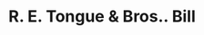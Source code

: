 ---
doi: 10.7916/D81R82N9
date_other: '1900'
date_other_textual: 1900-1909
form: printed ephemera
genre:
- Invoices
name:
- R. E. Tongue & Bros.
object_in_context_url: https://biggert.cul.columbia.edu/items/view/ave_biggert_01442
subject_hierarchical_geographic:
- Philadelphia, Pennsylvania, United States
subject_name:
- R. E. Tongue & Bros.
title: R. E. Tongue & Bros.. Bill
sort_title: R. E. Tongue & Bros.. Bill
call_number: ave_biggert_01442
coordinates:
- 40.00944444444445,-75.13333333333334
pid: ave_biggert_01442
identifiers: ave_biggert_01442
permalink: /biggert/ave_biggert_01442/
layout: iiif-image-page
---